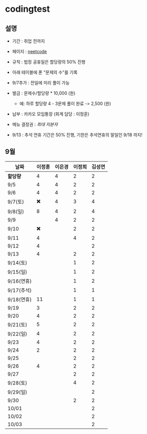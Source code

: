 # codingtest

## 설명
- 기간 : 취업 전까지 

- 페이지 : [neetcode](https://neetcode.io/roadmap)
- 규칙 : 
    법정 공휴일은 할당량의 50% 진행
- 아래 테이블에 푼 "문제의 수"를 기록
- 9/7추가 : 전일에 미리 풀이 가능

- 벌금 : 문제수/할당량 * 10,000 (원)
    - 예: 하루 할당량 4 - 3문제 풀이 완료 -> 2,500 (원)

- 납부 : 카카오 모임통장 (회계 담당 : 이정훈)
- 메뉴 결정권 : *최대 지분자*

- 9/13 : 추석 연휴 기간은 50% 진행, 기한은 추석연휴의 말일인 9/18 까지! 

## 9월

| 날짜 | 이정훈 | 이은경 | 이정희 | 김성연 |
|------|---------|-----------|-----------|-----------|
| **할당량** | 4 | 4 | 2 | 2 | 
| 9/5 | 4 | 4 | 2 | 2 
| 9/6 | 4 | 4 | 2 | 2
| 9/7(토) | ✖️ | 4 | 3 | 4
| 9/8(일) | 8 | 4 | 2 | 4
| 9/9 |  | 4 | 2 | 2
| 9/10 | ✖️ |  | 2 | 2
| 9/11 | 4 |  | 4 | 2
| 9/12 | 4 |  |  | 2
| 9/13 | 4 |  | 2 | 2
| 9/14(토) |  |  | 1 | 2
| 9/15(일) |  |  | 1 | 2
| 9/16(연휴) |  |  | 1 | 2
| 9/17(추석) |  |  | 1 | 1
| 9/18(연휴) | 11 |  | 1 | 1
| 9/19 | 3 |  | 2 | 2
| 9/20 | 4 |  | 2 | 2
| 9/21(토) |5 |  | 2 | 2
| 9/22(일) |4 |  | 2 | 2
| 9/23 | 4 |  | 2 | 2
| 9/24 | 2 |  | 2 | 2
| 9/25 |  |  | 2 | 2
| 9/26 | 4 |  | 2 | 2
| 9/27 |  |  | 2 | 2
| 9/28(토) |  |  | 4 | 2
| 9/29(일) |  |  |  | 2
| 9/30 |  |  | 2 | 2
| 10/01 |   |   |   | 2
| 10/02 |   |   |   | 2
| 10/03 |   |   |   | 2
##
